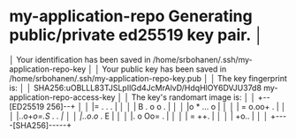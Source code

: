 # my-application-repo     Generating public/private ed25519 key pair.                                                                                                                             │
 │    Your identification has been saved in /home/srbohanen/.ssh/my-application-repo-key                                                                                      │
 │    Your public key has been saved in /home/srbohanen/.ssh/my-application-repo-key.pub                                                                                      │
 │    The key fingerprint is:                                                                                                                                                 │
 │    SHA256:uOBLLL83TJSLpIlGd4JcMrAlvD/HdqHlOY6DVJU37d8 my-application-repo-access-key                                                                                       │
 │    The key's randomart image is:                                                                                                                                           │
 │    +--[ED25519 256]--+                                                                                                                                                     │
 │    |= .     . .      |                                                                                                                                                     │
 │    | B .   o o .     |                                                                                                                                                     │
 │    |o *   ... o      |                                                                                                                                                     │
 │    | = o.oo+   .     |                                                                                                                                                     │
 │    |..o+*o=.S   . .  |                                                                                                                                                     │
 │    |..o*.*o*     . E |                                                                                                                                                     │
 │    |. o Oo= .        |                                                                                                                                                     │
 │    |   = ++.         |                                                                                                                                                     │
 │    |    +o..         |                                                                                                                                                     │
 │    +----[SHA256]-----+  
